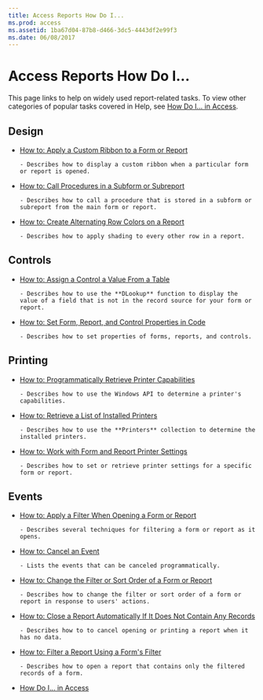 ```yaml
---
title: Access Reports How Do I... 
ms.prod: access
ms.assetid: 1ba67d04-87b8-d466-3dc5-4443df2e99f3
ms.date: 06/08/2017
---
```



# Access Reports How Do I...

This page links to help on widely used report-related tasks. To view other categories of popular tasks covered in Help, see [How Do I… in Access](how-do-i-access-vba-reference.md).


## Design


- [How to: Apply a Custom Ribbon to a Form or Report](https://msdn.microsoft.com/library/7dcdfa42-3eaa-43f9-b99d-56b2cac97f84%28Office.15%29.aspx)
    
      - Describes how to display a custom ribbon when a particular form or report is opened.
    
- [How to: Call Procedures in a Subform or Subreport](../Reports/create-alternating-row-colors-on-a-report.md)
    
      - Describes how to call a procedure that is stored in a subform or subreport from the main form or report.
    
- [How to: Create Alternating Row Colors on a Report](../Reports/create-alternating-row-colors-on-a-report.md)
    
      - Describes how to apply shading to every other row in a report.
    

## Controls


- [How to: Assign a Control a Value From a Table](../Controls/assign-a-control-a-value-from-a-table.md)
    
      - Describes how to use the **DLookup** function to display the value of a field that is not in the record source for your form or report.
    
- [How to: Set Form, Report, and Control Properties in Code](../Reports/set-form-report-and-control-properties-in-code.md)
    
      - Describes how to set properties of forms, reports, and controls.
    

## Printing


- [How to: Programmatically Retrieve Printer Capabilities](../Printing/programmatically-retrieve-printer-capabilities.md)
    
      - Describes how to use the Windows API to determine a printer's capabilities.
    
- [How to: Retrieve a List of Installed Printers](../Printing/retrieve-a-list-of-installed-printers.md)
    
      - Describes how to use the **Printers** collection to determine the installed printers.
    
- [How to: Work with Form and Report Printer Settings](../Printing/work-with-form-and-report-printer-settings.md)
    
      - Describes how to set or retrieve printer settings for a specific form or report.
    

## Events


- [How to: Apply a Filter When Opening a Form or Report](../Forms-Design/apply-a-filter-when-opening-a-form-or-report.md)
    
      - Describes several techniques for filtering a form or report as it opens.
    
- [How to: Cancel an Event](../Forms-Design/cancel-an-event.md)
    
      - Lists the events that can be canceled programmatically.
    
- [How to: Change the Filter or Sort Order of a Form or Report](../Forms-Design/change-the-filter-or-sort-order-of-a-form-or-report.md)
    
      - Describes how to change the filter or sort order of a form or report in response to users' actions.
    
- [How to: Close a Report Automatically If It Does Not Contain Any Records](../Printing/close-a-report-automatically-if-it-does-not-contain-any-records.md)
    
      - Describes how to to cancel opening or printing a report when it has no data.
    
- [How to: Filter a Report Using a Form's Filter](../Printing/filter-a-report-using-a-form-s-filter.md)
    
      - Describes how to open a report that contains only the filtered records of a form.
    

- [How Do I... in Access](how-do-i-access-vba-reference.md)
    


